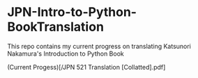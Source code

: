 # JPN-Intro-to-Python-BookTranslation

This repo contains my current progress on translating Katsunori Nakamura's Introduction to Python Book

(Current Progess)[/JPN 521 Translation [Collatted].pdf]
